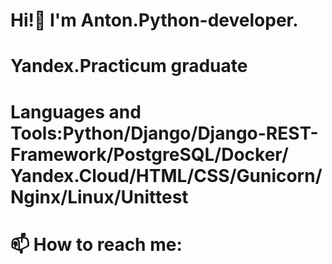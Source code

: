 # Hi!👋 I'm Anton.Python-developer.
# Yandex.Practicum graduate

# Languages and Tools:Python/Django/Django-REST-Framework/PostgreSQL/Docker/  Yandex.Cloud/HTML/CSS/Gunicorn/Nginx/Linux/Unittest

# 📫 How to reach me:
<!--
**antsakharov/antsakharov** is a ✨ _special_ ✨ repository because its `README.md` (this file) appears on your GitHub profile.

Here are some ideas to get you started:

- 🔭 I’m currently working on ...
- 🌱 I’m currently learning ...
- 👯 I’m looking to collaborate on ...
- 🤔 I’m looking for help with ...
- 💬 Ask me about ...
- 📫 How to reach me: ...
- 😄 Pronouns: ...
- ⚡ Fun fact: ...
-->

